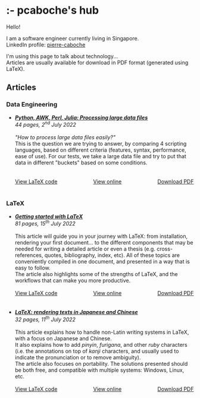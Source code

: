 <style>
my-cont { 
    display: flex; 
    justify-content:space-between; 
    witdh:100%" 
}
</style>


# :- pcaboche's hub

Hello!

I am a software engineer currently living in Singapore. <br>
LinkedIn profile: [pierre-caboche](https://www.linkedin.com/in/pierre-caboche/)


I'm using this page to talk about technology... <br>
Articles are usually available for download in PDF format (generated using LaTeX).


## Articles

### Data Engineering

<ul>
    <li>
    <a id="python-awk-perl-julia" href="https://github.com/pcaboche/article/blob/main/en/data-engineering/python-awk-perl-julia/python-awk-perl-julia.pdf"><b><i>Python, AWK, Perl, Julia: Processing large data files</i></b></a><br>
    <i>44 pages, 2<sup>nd</sup> July 2022</i><br>
    <br>
    <i>"How to process large data files easily?"</i><br>
    This is the question we are trying to answer, by comparing 4 scripting languages, based on different criteria (features, syntax, performance, ease of use).
    For our tests, we take a large data file and try to put that data in different "buckets" based on some conditions.<br>
    <br>
    <br>
    <my-cont>
    <span>
    <a href='https://github.com/pcaboche/article/tree/main/en/data-engineering/python-awk-perl-julia'>View LaTeX code</a>
    </span>
    <span>
    <a href='https://github.com/pcaboche/article/blob/main/en/data-engineering/python-awk-perl-julia/python-awk-perl-julia.pdf'>View online</a>
    </span>
    <span>
    <a href='https://github.com/pcaboche/article/raw/main/en/data-engineering/python-awk-perl-julia/python-awk-perl-julia.pdf'>Download PDF</a>
    </span>
    </my-cont><br>
    </li>
</ul>


### LaTeX

<ul>
    <li>
    <a id="getting-started-with-latex" href="https://github.com/pcaboche/article/blob/main/en/latex/getting-started-with-latex/getting-started-with-latex.pdf"><b><i>Getting started with LaTeX</i></b></a><br>
    <i>81 pages, 15<sup>th</sup> July 2022</i><br>
    <br>
    This article will guide you in your journey with LaTeX: from installation, rendering your first document... to the different components that may be needed for writing a detailed article or even a thesis (e.g. cross-references, quotes, bibliography, index, etc).
    All of these topics are conveniently compiled in one document, and presented in a way that is easy to follow. <br>
    The article also highlights some of the strengths of LaTeX, and the workflows that can make you more productive.<br>
    <br>
    <my-cont>
    <span>
    <a href='https://github.com/pcaboche/article/tree/main/en/latex/getting-started-with-latex'>View LaTeX code</a>
    </span>
    <span>
    <a href='https://github.com/pcaboche/article/blob/main/en/latex/getting-started-with-latex/getting-started-with-latex.pdf'>View online</a>
    </span>
    <span>
    <a href='https://github.com/pcaboche/article/raw/main/en/latex/getting-started-with-latex/getting-started-with-latex.pdf'>Download PDF</a>
    </span>
    </my-cont><br><br>
    </li>
    <li>
    <a id="latex-cjk-ruby" href="https://github.com/pcaboche/article/blob/main/en/latex/CJK-pinyin-furigana/latex-CJK-pinyin-furigana.pdf"><b><i>LaTeX: rendering texts in Japanese and Chinese</i></b></a><br>
    <i>32 pages, 11<sup>th</sup> July 2022</i><br>
    <br>
    This article explains how to handle non-Latin writing systems in LaTeX, with a focus on Japanese and Chinese.<br>
    It also explains how to add <i>pinyin</i>, <i>furigana</i>, and other <i>ruby</i> characters (i.e. the annotations on top of <i>kanji</i> characters, and usually used to indicate the pronunciation or to remove ambiguity). <br>
    The article also focuses on portability. The solutions presented should be both free, and compatible with multiple systems: Windows, Linux, etc.
    <br><br>
    <my-cont>
    <span>
    <a href='https://github.com/pcaboche/article/tree/main/en/latex/CJK-pinyin-furigana'>View LaTeX code</a>
    </span>
    <span>
    <a href='https://github.com/pcaboche/article/blob/main/en/latex/CJK-pinyin-furigana/latex-CJK-pinyin-furigana.pdf'>View online</a>
    </span>
    <span>
    <a href='https://github.com/pcaboche/article/raw/main/en/latex/CJK-pinyin-furigana/latex-CJK-pinyin-furigana.pdf'>Download PDF</a>
    </span>
    </my-cont><br>
    </li>    
</ul>

